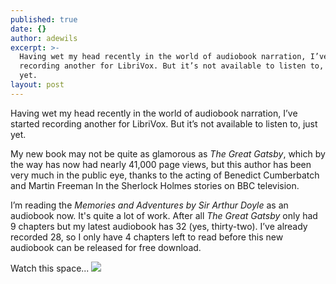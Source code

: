 ```yaml
---
published: true
date: {}
author: adewils
excerpt: >-
  Having wet my head recently in the world of audiobook narration, I’ve started
  recording another for LibriVox. But it’s not available to listen to, just
  yet. 
layout: post
---
```

Having wet my head recently in the world of audiobook narration, I’ve started recording another for LibriVox. But it’s not available to listen to, just yet.  

My new book may not be quite as glamorous as _The Great Gatsby_, which by the way has now had nearly 41,000 page views, but this author has been very much in the public eye, thanks to the acting of Benedict Cumberbatch and Martin Freeman In the Sherlock Holmes stories on BBC television.  

I’m reading the _Memories and Adventures by Sir Arthur Doyle_ as an audiobook now. It's quite a lot of work. After all _The Great Gatsby_ only had 9 chapters but my latest audiobook has 32 (yes, thirty-two). I’ve already recorded 28, so I only have 4 chapters left to read before this new audiobook can be released for free download.  

Watch this space...
![]({{site.baseurl}}/images/memories-and-adventures.jpeg)

